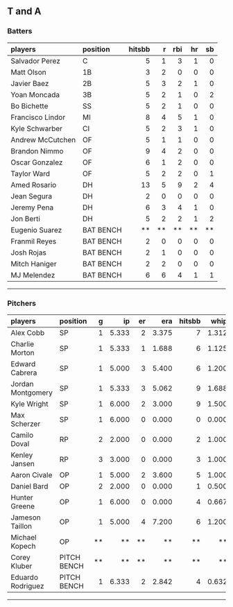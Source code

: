 ## T and A

### Batters

 
|players          |position  | hitsbb|  r| rbi| hr| sb| 
|:----------------|:---------|------:|--:|---:|--:|--:| 
|Salvador Perez   |C         |      5|  1|   3|  1|  0| 
|Matt Olson       |1B        |      3|  2|   0|  0|  0| 
|Javier Baez      |2B        |      5|  3|   2|  1|  0| 
|Yoan Moncada     |3B        |      5|  2|   1|  0|  2| 
|Bo Bichette      |SS        |      5|  2|   1|  0|  0| 
|Francisco Lindor |MI        |      8|  4|   5|  1|  0| 
|Kyle Schwarber   |CI        |      5|  2|   3|  1|  0| 
|Andrew McCutchen |OF        |      5|  1|   1|  0|  0| 
|Brandon Nimmo    |OF        |      9|  4|   2|  0|  0| 
|Oscar Gonzalez   |OF        |      6|  1|   2|  0|  0| 
|Taylor Ward      |OF        |      5|  2|   2|  0|  1| 
|Amed Rosario     |DH        |     13|  5|   9|  2|  4| 
|Jean Segura      |DH        |      2|  0|   0|  0|  0| 
|Jeremy Pena      |DH        |      6|  3|   4|  1|  0| 
|Jon Berti        |DH        |      5|  2|   2|  1|  2| 
|Eugenio Suarez   |BAT BENCH |     **| **|  **| **| **| 
|Franmil Reyes    |BAT BENCH |      2|  0|   0|  0|  0| 
|Josh Rojas       |BAT BENCH |      2|  1|   0|  0|  0| 
|Mitch Haniger    |BAT BENCH |      2|  2|   0|  0|  0| 
|MJ Melendez      |BAT BENCH |      6|  6|   4|  1|  1| 

* * *

### Pitchers

 
|players           |position    |  g|    ip| er|   era| hitsbb|  whip| so|  w| sv| 
|:-----------------|:-----------|--:|-----:|--:|-----:|------:|-----:|--:|--:|--:| 
|Alex Cobb         |SP          |  1| 5.333|  2| 3.375|      7| 1.312|  3|  0|  0| 
|Charlie Morton    |SP          |  1| 5.333|  1| 1.688|      6| 1.125|  9|  1|  0| 
|Edward Cabrera    |SP          |  1| 5.000|  3| 5.400|      6| 1.200|  4|  1|  0| 
|Jordan Montgomery |SP          |  1| 5.333|  3| 5.062|      9| 1.688|  9|  0|  0| 
|Kyle Wright       |SP          |  1| 6.000|  2| 3.000|      9| 1.500|  7|  1|  0| 
|Max Scherzer      |SP          |  1| 6.000|  0| 0.000|      0| 0.000|  9|  1|  0| 
|Camilo Doval      |RP          |  2| 2.000|  0| 0.000|      2| 1.000|  3|  1|  0| 
|Kenley Jansen     |RP          |  3| 3.000|  0| 0.000|      3| 1.000|  4|  0|  3| 
|Aaron Civale      |OP          |  1| 5.000|  2| 3.600|      5| 1.000|  2|  0|  0| 
|Daniel Bard       |OP          |  2| 2.000|  0| 0.000|      1| 0.500|  3|  0|  2| 
|Hunter Greene     |OP          |  1| 6.000|  0| 0.000|      4| 0.667| 11|  0|  0| 
|Jameson Taillon   |OP          |  1| 5.000|  4| 7.200|      6| 1.200|  4|  0|  0| 
|Michael Kopech    |OP          | **|    **| **|    **|     **|    **| **| **| **| 
|Corey Kluber      |PITCH BENCH | **|    **| **|    **|     **|    **| **| **| **| 
|Eduardo Rodriguez |PITCH BENCH |  1| 6.333|  2| 2.842|      4| 0.632|  7|  0|  0| 


* * *


